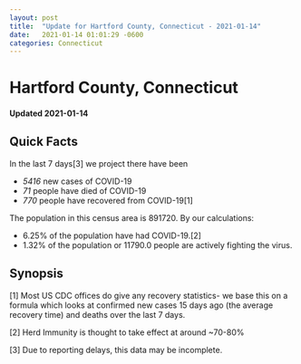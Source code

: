 ```yaml
---
layout: post
title:  "Update for Hartford County, Connecticut - 2021-01-14"
date:   2021-01-14 01:01:29 -0600
categories: Connecticut
---
```


# Hartford County, Connecticut
#### Updated 2021-01-14

## Quick Facts

In the last 7 days[3] we project there have been
- *5416* new cases of COVID-19
- *71* people have died of COVID-19
- *770* people have recovered from COVID-19[1]

The population in this census area is 891720. By our calculations:
- 6.25% of the population have had COVID-19.[2]
- 1.32% of the population or 11790.0 people are actively fighting the virus.

## Synopsis




[1] Most US CDC offices do give any recovery statistics- we base this on a formula which looks at confirmed new cases
15 days ago (the average recovery time) and deaths over the last 7 days.

[2] Herd Immunity is thought to take effect at around ~70-80%

[3] Due to reporting delays, this data may be incomplete.
 
    